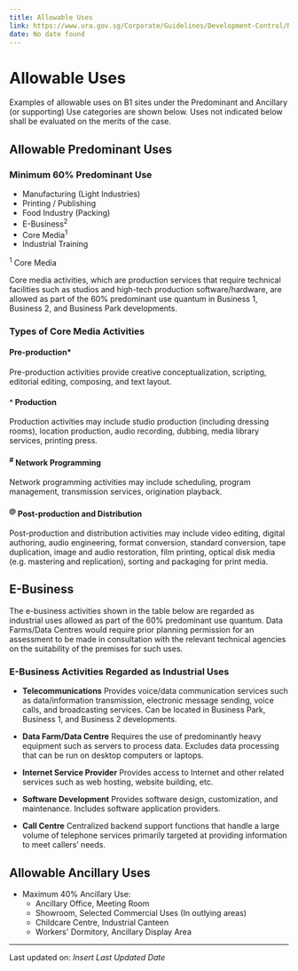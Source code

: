 ```yaml
---
title: Allowable Uses
link: https://www.ura.gov.sg/Corporate/Guidelines/Development-Control/Non-Residential/B1/Allowable-Uses
date: No date found
---
```


# Allowable Uses

Examples of allowable uses on B1 sites under the Predominant and Ancillary (or supporting) Use categories are shown below. Uses not indicated below shall be evaluated on the merits of the case.

## Allowable Predominant Uses

### Minimum 60% Predominant Use 

- Manufacturing (Light Industries)
- Printing / Publishing
- Food Industry (Packing)
- E-Business<sup>2</sup>
- Core Media<sup>1</sup>
- Industrial Training

<sup>1</sup> Core Media

Core media activities, which are production services that require technical facilities such as studios and high-tech production software/hardware, are allowed as part of the 60% predominant use quantum in Business 1, Business 2, and Business Park developments.

### Types of Core Media Activities

#### Pre-production*

Pre-production activities provide creative conceptualization, scripting, editorial editing, composing, and text layout.

#### ^ Production

Production activities may include studio production (including dressing rooms), location production, audio recording, dubbing, media library services, printing press.

#### <sup>#</sup> Network Programming

Network programming activities may include scheduling, program management, transmission services, origination playback.

#### <sup>@</sup> Post-production and Distribution

Post-production and distribution activities may include video editing, digital authoring, audio engineering, format conversion, standard conversion, tape duplication, image and audio restoration, film printing, optical disk media (e.g. mastering and replication), sorting and packaging for print media.

## E-Business

The e-business activities shown in the table below are regarded as industrial uses allowed as part of the 60% predominant use quantum. Data Farms/Data Centres would require prior planning permission for an assessment to be made in consultation with the relevant technical agencies on the suitability of the premises for such uses.

### E-Business Activities Regarded as Industrial Uses

- **Telecommunications**
  Provides voice/data communication services such as data/information transmission, electronic message sending, voice calls, and broadcasting services.
  Can be located in Business Park, Business 1, and Business 2 developments.

- **Data Farm/Data Centre**
  Requires the use of predominantly heavy equipment such as servers to process data. Excludes data processing that can be run on desktop computers or laptops.

- **Internet Service Provider**
  Provides access to Internet and other related services such as web hosting, website building, etc.

- **Software Development**
  Provides software design, customization, and maintenance. Includes software application providers.

- **Call Centre**
  Centralized backend support functions that handle a large volume of telephone services primarily targeted at providing information to meet callers’ needs.

## Allowable Ancillary Uses

- Maximum 40% Ancillary Use:
  - Ancillary Office, Meeting Room
  - Showroom, Selected Commercial Uses (In outlying areas)
  - Childcare Centre, Industrial Canteen
  - Workers' Dormitory, Ancillary Display Area

---

Last updated on: *Insert Last Updated Date*
